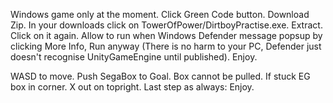 Windows game only at the moment. Click Green Code button. Download Zip. In your downloads click on TowerOfPower/DirtboyPractise.exe. Extract. Click on it again. Allow to run when Windows Defender message popsup by clicking More Info, Run anyway (There is no harm to your PC, Defender just doesn't recognise UnityGameEngine until published). Enjoy.

WASD to move. Push SegaBox to Goal. Box cannot be pulled. If stuck EG box in corner. X out on topright. Last step as always: Enjoy.
